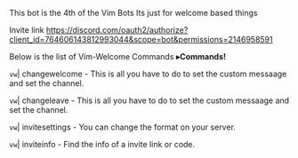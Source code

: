 This bot is the 4th of the Vim Bots 
Its just for welcome based things

Invite link https://discord.com/oauth2/authorize?client_id=764606143812993044&scope=bot&permissions=2146958591

Below is the list of Vim-Welcome Commands
**__▸Commands!__** 

`vw`| changewelcome - This is all you have to do to set the custom messaage and set the channel.

`vw`| changeleave - This is all you have to do to set the custom messaage and set the channel.

`vw`| invitesettings - You can change the format on your server.

`vw`| inviteinfo - Find the info of a invite link or code.
